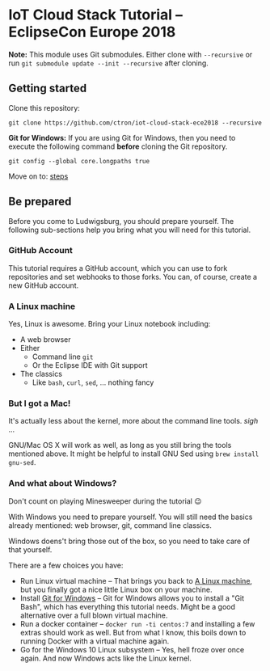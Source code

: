 # IoT Cloud Stack Tutorial – EclipseCon Europe 2018

**Note:** This module uses Git submodules. Either clone with `--recursive` or run `git submodule update --init --recursive` after cloning.

## Getting started

Clone this repository:

    git clone https://github.com/ctron/iot-cloud-stack-ece2018 --recursive

**Git for Windows:** If you are using Git for Windows, then you need to execute the following
                     command __before__ cloning the Git repository.

    git config --global core.longpaths true 

Move on to: [steps](steps)

## Be prepared

Before you come to Ludwigsburg, you should prepare yourself. The following sub-sections help you
bring what you will need for this tutorial.

### GitHub Account

This tutorial requires a GitHub account, which you can use to fork repositories and
set webhooks to those forks. You can, of course, create a new GitHub account.

### A Linux machine

Yes, Linux is awesome. Bring your Linux notebook including:

  * A web browser
  * Either
    * Command line `git`
    * Or the Eclipse IDE with Git support
  * The classics
     * Like `bash`, `curl`, `sed`, … nothing fancy

### But I got a Mac!

It's actually less about the kernel, more about the command line tools. *sigh* ...

GNU/Mac OS X will work as well, as long as you still bring the tools mentioned above.
It might be helpful to install GNU Sed using `brew install gnu-sed`.

### And what about Windows?

Don't count on playing Minesweeper during the tutorial 😉

With Windows you need to prepare yourself. You will still need the basics already
mentioned: web browser, git, command line classics.

Windows doens't bring those out of the box, so you need to take care of that
yourself.

There are a few choices you have:

  * Run Linux virtual machine – That brings you back to [A Linux machine](#a-linux-machine), but you finally
    got a nice little Linux box on your machine.
  * Install [Git for Windows](https://git-scm.com/download/win) – Git for Windows allows you to install a "Git Bash", which
    has everything this tutorial needs. Might be a good alternative over a full blown virtual machine.
  * Run a docker container – `docker run -ti centos:7` and installing a few extras should work as well. But
    from what I know, this boils down to running Docker with a virtual machine again.
  * Go for the Windows 10 Linux subsystem – Yes, hell froze over once again. And now Windows acts like the Linux kernel.

